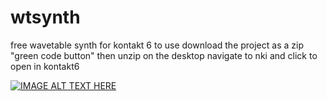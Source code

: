 # wtsynth
free wavetable synth for kontakt 6
to use download the project as a zip "green code button" then unzip on the desktop navigate to nki and click to open in kontakt6


[![IMAGE ALT TEXT HERE](https://img.youtube.com/vi/hhsFu8nNcj8/0.jpg)](https://www.youtube.com/watch?v=hhsFu8nNcj8)
